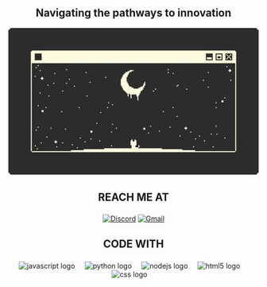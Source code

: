 
  
<h2 align="center">Navigating the pathways to innovation</h2>
<p align="center">
  <img src="https://github.com/jaypabua/jaypabua/blob/main/bggit.gif" alt="Description of image">
</p>

 ###

<h2 align="middle">REACH ME AT</h2>

###
<div align="middle">
  
  [![Discord](https://img.shields.io/badge/Discord-7289DA?style=for-the-badge&logo=discord&logoColor=white)](https://discord.com/users/806134787630170164)
  [![Gmail](https://img.shields.io/badge/Gmail-D14836?style=for-the-badge&logo=gmail&logoColor=white)](mailto:lowelljaypabua@gmail.com)
  
</div>

###

<h2 align="middle">CODE WITH</h2>

###

<div align="middle">
  <img src="https://cdn.jsdelivr.net/gh/devicons/devicon/icons/javascript/javascript-original.svg" height="40" alt="javascript logo"  />
  <img width="12" />
  <img src="https://cdn.jsdelivr.net/gh/devicons/devicon/icons/python/python-original.svg" height="40" alt="python logo"  />
  <img width="12" />
  <img src="https://cdn.jsdelivr.net/gh/devicons/devicon/icons/nodejs/nodejs-original.svg" height="40" alt="nodejs logo"  />
  <img width="12" />
  <img src="https://cdn.jsdelivr.net/gh/devicons/devicon/icons/html5/html5-original.svg" height="40" alt="html5 logo"  />
  <img width="12" />
  <img src="https://cdn.jsdelivr.net/gh/devicons/devicon/icons/css3/css3-original.svg" height="40" alt="css logo"  />
  <img width="12" />
</div>

